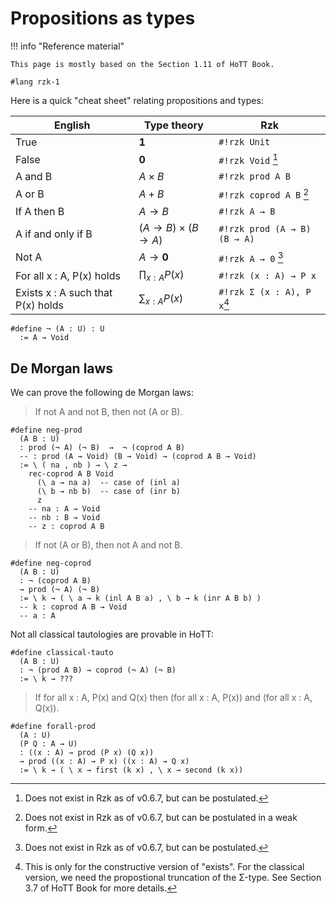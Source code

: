 # Propositions as types

!!! info "Reference material"

    This page is mostly based on the Section 1.11 of HoTT Book.

```rzk
#lang rzk-1
```

Here is a quick "cheat sheet" relating propositions and types:

English | Type theory | Rzk
----- | ----- | -----
True | $\mathbf{1}$ | `#!rzk Unit`
False | $\mathbf{0}$ | `#!rzk Void` [^1]
A and B | $A \times B$ | `#!rzk prod A B`
A or B | $A + B$ | `#!rzk coprod A B` [^2]
If A then B | $A \to B$ | `#!rzk A → B`
A if and only if B | $(A \to B) \times (B \to A)$ | `#!rzk prod (A → B) (B → A)`
Not A | $A \to \mathbf{0}$ | `#!rzk A → 0` [^1]
For all x : A, P(x) holds | $\prod_{x : A} P(x)$ | `#!rzk (x : A) → P x`
Exists x : A such that P(x) holds | $\sum_{x : A} P(x)$ | `#!rzk Σ (x : A), P x`[^3]

[^1]: Does not exist in Rzk as of v0.6.7, but can be postulated.
[^2]: Does not exist in Rzk as of v0.6.7, but can be postulated in a weak form.
[^3]: This is only for the constructive version of "exists".
  For the classical version, we need the propostional truncation of the Σ-type.
  See Section 3.7 of HoTT Book for more details.

```rzk
#define ¬ (A : U) : U
  := A → Void
```

## De Morgan laws

We can prove the following de Morgan laws:

> If not A and not B, then not (A or B).

```rzk
#define neg-prod
  (A B : U)
  : prod (¬ A) (¬ B)  →  ¬ (coprod A B)
  -- : prod (A → Void) (B → Void) → (coprod A B → Void)
  := \ ( na , nb ) → \ z →
    rec-coprod A B Void
      (\ a → na a)  -- case of (inl a)
      (\ b → nb b)  -- case of (inr b)
      z
    -- na : A → Void
    -- nb : B → Void
    -- z : coprod A B
```

> If not (A or B), then not A and not B.

```rzk
#define neg-coprod
  (A B : U)
  : ¬ (coprod A B)
  → prod (¬ A) (¬ B)
  := \ k → ( \ a → k (inl A B a) , \ b → k (inr A B b) )
  -- k : coprod A B → Void
  -- a : A
```

Not all classical tautologies are provable in HoTT:

```{unchecked .rzk}
#define classical-tauto
  (A B : U)
  : ¬ (prod A B) → coprod (¬ A) (¬ B)
  := \ k → ???
```

> If for all x : A, P(x) and Q(x) then (for all x : A, P(x)) and (for all x : A, Q(x)).

```rzk
#define forall-prod
  (A : U)
  (P Q : A → U)
  : ((x : A) → prod (P x) (Q x))
  → prod ((x : A) → P x) ((x : A) → Q x)
  := \ k → ( \ x → first (k x) , \ x → second (k x))
```
